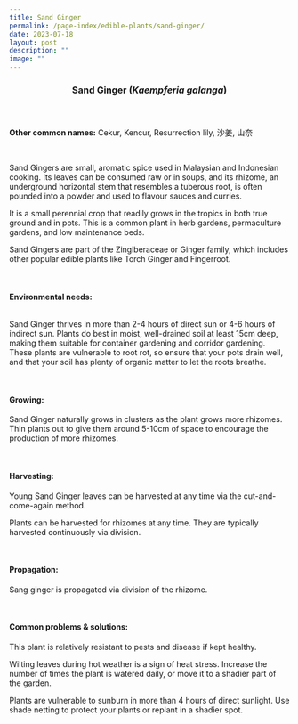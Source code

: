 ```yaml
---
title: Sand Ginger
permalink: /page-index/edible-plants/sand-ginger/
date: 2023-07-18
layout: post
description: ""
image: ""
---
```

<header> 
<h3>Sand Ginger (<em>Kaempferia galanga</em>)</h3> 
</header> 
 
<section> 
<p><strong>Other common names:</strong> Cekur, Kencur, Resurrection lily, 沙姜, 山奈</p> 
<br> 
</section> 
 
<section> 
<img src=""> 
 
  <p> Sand Gingers are small, aromatic spice used in Malaysian and Indonesian cooking. Its leaves can be consumed raw or in soups, and its rhizome, an underground horizontal stem that resembles a tuberous root, is often pounded into a powder and used to flavour sauces and curries.</p>
<p>It is a small perennial crop that readily grows in the tropics in both true ground and in pots. This is a common plant in herb gardens, permaculture gardens, and low maintenance beds.</p>
<p>Sand Gingers are part of the Zingiberaceae or Ginger family, which includes other popular edible plants like Torch Ginger and Fingerroot.</p>
 <br> 
</section> 
 
<section> 
  <h4>Environmental needs:</h4> 
  <img src="">
    	<p> Sand Ginger thrives in more than 2-4 hours of direct sun or 4-6 hours of indirect sun. Plants do best in moist, well-drained soil at least 15cm deep, making them suitable for container gardening and corridor gardening. These plants are vulnerable to root rot, so ensure that your pots drain well, and that your soil has plenty of organic matter to let the roots breathe.</p> 
<br> 
</section> 

 
<section> 
  <h4>Growing:</h4> 
<p>Sand Ginger naturally grows in clusters as the plant grows more rhizomes. Thin plants out to give them around 5-10cm of space to encourage the production of more rhizomes.</p> 
<br> 
</section> 
 
<section> 
  <h4>Harvesting:</h4> 
<p>Young Sand Ginger leaves can be harvested at any time via the cut-and-come-again method.</p>
<p>Plants can be harvested for rhizomes at any time. They are typically harvested continuously via division.</p> 
<br> 
</section> 
 
<section> 
  <h4>Propagation:</h4> 
<p>Sang ginger is propagated via division of the rhizome.</p> 
<br> 
</section> 
 
<section> 
  <h4>Common problems &amp; solutions:</h4> 
  <p>This plant is relatively resistant to pests and disease if kept healthy.</p>
<p>Wilting leaves during hot weather is a sign of heat stress. Increase the number of times the plant is watered daily, or move it to a shadier part of the garden.</p>
<p>Plants are vulnerable to sunburn in more than 4 hours of direct sunlight. Use shade netting to protect your plants or replant in a shadier spot.</p>
<br> 
</section>